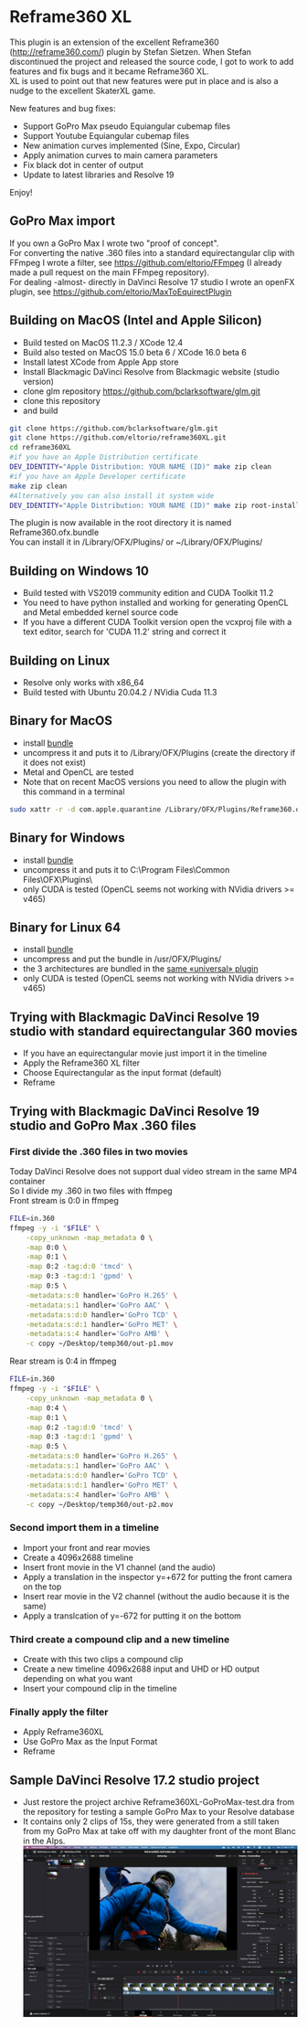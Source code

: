 # Reframe360 XL

This plugin is an extension of the excellent Reframe360 (<http://reframe360.com/>) plugin by Stefan Sietzen.  When Stefan discontinued the project and released the source code, I got to work to add features and fix bugs and it became Reframe360 XL.  
XL is used to point out that new features were put in place and is also a nudge to the excellent SkaterXL game.

New features and bug fixes:

- Support GoPro Max pseudo Equiangular cubemap files
- Support Youtube Equiangular cubemap files
- New animation curves implemented (Sine, Expo, Circular)
- Apply animation curves to main camera parameters
- Fix black dot in center of output
- Update to latest libraries and Resolve 19

Enjoy!

## GoPro Max import

If you own a GoPro Max I wrote two "proof of concept".  
For converting the native .360 files into a standard equirectangular clip with FFmpeg I wrote a filter, see <https://github.com/eltorio/FFmpeg>  (I already made a pull request on the main FFmpeg repository).  
For dealing -almost- directly in DaVinci Resolve 17 studio I wrote an openFX plugin, see <https://github.com/eltorio/MaxToEquirectPlugin>

## Building on MacOS (Intel and Apple Silicon)

- Build tested on MacOS 11.2.3 / XCode 12.4
- Build also tested on MacOS 15.0 beta 6 / XCode 16.0 beta 6
- Install latest XCode from Apple App store
- Install Blackmagic DaVinci Resolve from Blackmagic website (studio version)
- clone glm repository <https://github.com/bclarksoftware/glm.git>
- clone this repository
- and build

```bash
git clone https://github.com/bclarksoftware/glm.git
git clone https://github.com/eltorio/reframe360XL.git
cd reframe360XL
#if you have an Apple Distribution certificate
DEV_IDENTITY="Apple Distribution: YOUR NAME (ID)" make zip clean
#if you have an Apple Developer certificate
make zip clean
#Alternatively you can also install it system wide
DEV_IDENTITY="Apple Distribution: YOUR NAME (ID)" make zip root-install clean
```

The plugin is now available in the root directory it is named Reframe360.ofx.bundle  
You can install it in /Library/OFX/Plugins/ or ~/Library/OFX/Plugins/

## Building on Windows 10

- Build tested with VS2019 community edition and CUDA Toolkit 11.2
- You need to have python installed and working for generating OpenCL and Metal embedded kernel source code
- If you have a different CUDA Toolkit version open the vcxproj file with a text editor, search for 'CUDA 11.2' string and correct it

## Building on Linux

- Resolve only works with x86_64  
- Build tested with Ubuntu 20.04.2 / NVidia Cuda 11.3

## Binary for MacOS

- install [bundle](https://github.com/eltorio/reframe360XL/blob/master/Reframe360.ofx.bundle.zip?raw=true)
- uncompress it and puts it to /Library/OFX/Plugins (create the directory if it does not exist)
- Metal and OpenCL are tested
- Note that on recent MacOS versions you need to allow the plugin with this command in a terminal
  
```bash
sudo xattr -r -d com.apple.quarantine /Library/OFX/Plugins/Reframe360.ofx.bundle
```

## Binary for Windows

- install [bundle](https://github.com/eltorio/reframe360XL/blob/master/Reframe360.ofx.bundle.zip?raw=true)
- uncompress it and puts it to C:\Program Files\Common Files\OFX\Plugins\
- only CUDA is tested (OpenCL seems not working with NVidia drivers >= v465)

## Binary for Linux 64

- install [bundle](https://github.com/eltorio/reframe360XL/blob/master/Reframe360.ofx.bundle.zip?raw=true)
- uncompress and put the bundle in /usr/OFX/Plugins/
- the 3 architectures are bundled in the [same «universal» plugin](https://github.com/eltorio/reframe360XL/blob/master/Reframe360.ofx.bundle.zip?raw=true)
- only CUDA is tested (OpenCL seems not working with NVidia drivers >= v465)

## Trying with Blackmagic DaVinci Resolve 19 studio with standard equirectangular 360 movies

- If you have an equirectangular movie just import it in the timeline  
- Apply the Reframe360 XL filter
- Choose Equirectangular as the input format (default)
- Reframe

## Trying with Blackmagic DaVinci Resolve 19 studio and GoPro Max .360 files

### First divide the .360 files in two movies

Today DaVinci Resolve does not support dual video stream in the same MP4 container  
So I divide my .360 in two files with ffmpeg  
Front stream is 0:0 in ffmpeg

```bash
FILE=in.360
ffmpeg -y -i "$FILE" \
    -copy_unknown -map_metadata 0 \
    -map 0:0 \
    -map 0:1 \
    -map 0:2 -tag:d:0 'tmcd' \
    -map 0:3 -tag:d:1 'gpmd' \
    -map 0:5 \
    -metadata:s:0 handler='GoPro H.265' \
    -metadata:s:1 handler='GoPro AAC' \
    -metadata:s:d:0 handler='GoPro TCD' \
    -metadata:s:d:1 handler='GoPro MET' \
    -metadata:s:4 handler='GoPro AMB' \
    -c copy ~/Desktop/temp360/out-p1.mov
```

Rear stream is 0:4 in ffmpeg

```bash
FILE=in.360
ffmpeg -y -i "$FILE" \
    -copy_unknown -map_metadata 0 \
    -map 0:4 \
    -map 0:1 \
    -map 0:2 -tag:d:0 'tmcd' \
    -map 0:3 -tag:d:1 'gpmd' \
    -map 0:5 \
    -metadata:s:0 handler='GoPro H.265' \
    -metadata:s:1 handler='GoPro AAC' \
    -metadata:s:d:0 handler='GoPro TCD' \
    -metadata:s:d:1 handler='GoPro MET' \
    -metadata:s:4 handler='GoPro AMB' \
    -c copy ~/Desktop/temp360/out-p2.mov

```

### Second import them in a timeline

- Import your front and rear movies
- Create a 4096x2688 timeline
- Insert front movie in the V1 channel (and the audio)
- Apply a translation in the inspector y=+672 for putting the front camera on the top
- Insert rear movie in the V2 channel (without the audio because it is the same)
- Apply a translcation of y=-672 for putting it on the bottom

### Third create a compound clip and a new timeline

- Create with this two clips a compound clip
- Create a new timeline 4096x2688 input and UHD or HD output depending on what you want  
- Insert your compound clip in the timeline

### Finally apply the filter

- Apply Reframe360XL
- Use GoPro Max as the Input Format
- Reframe

## Sample DaVinci Resolve 17.2 studio project

- Just restore the project archive Reframe360XL-GoProMax-test.dra from the repository for testing a sample GoPro Max to your Resolve database
- It contains only 2 clips of 15s, they were generated from a still taken from my GoPro Max at take off with my daughter front of the mont Blanc in the Alps.
![Screenshot](https://github.com/eltorio/reframe360XL/blob/master/Reframe360XL-GoProMax-test.dra/MediaFiles/screenshot.png?raw=true)
